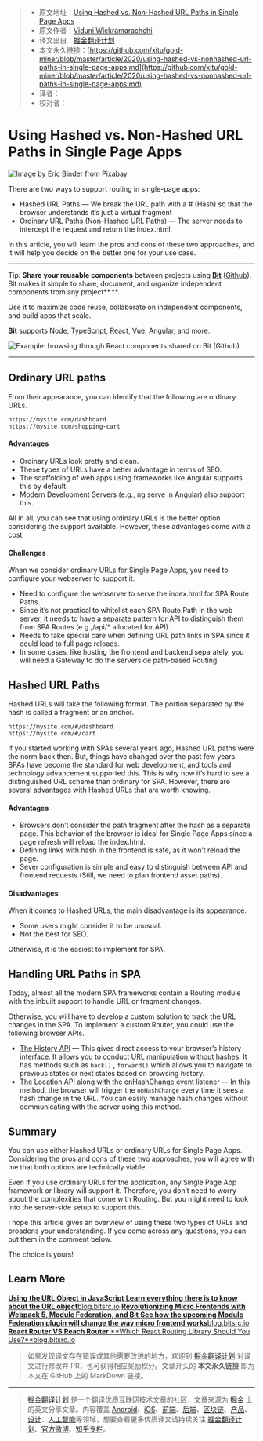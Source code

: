 > * 原文地址：[Using Hashed vs. Non-Hashed URL Paths in Single Page Apps](https://blog.bitsrc.io/using-hashed-vs-nonhashed-url-paths-in-single-page-apps-a66234cefc96)
> * 原文作者：[Viduni Wickramarachchi](https://medium.com/@viduniwickramarachchi)
> * 译文出自：[掘金翻译计划](https://github.com/xitu/gold-miner)
> * 本文永久链接：[https://github.com/xitu/gold-miner/blob/master/article/2020/using-hashed-vs-nonhashed-url-paths-in-single-page-apps.md](https://github.com/xitu/gold-miner/blob/master/article/2020/using-hashed-vs-nonhashed-url-paths-in-single-page-apps.md)
> * 译者：
> * 校对者：

# Using Hashed vs. Non-Hashed URL Paths in Single Page Apps

![Image by [Eric Binder](https://pixabay.com/users/Yivra-1836258/?utm_source=link-attribution&utm_medium=referral&utm_campaign=image&utm_content=2998837) from [Pixabay](https://pixabay.com/?utm_source=link-attribution&utm_medium=referral&utm_campaign=image&utm_content=2998837)](https://cdn-images-1.medium.com/max/3840/1*jAhsrJZmP8gM3gwZmSrliQ.jpeg)

There are two ways to support routing in single-page apps:

* Hashed URL Paths — We break the URL path with a # (Hash) so that the browser understands it’s just a virtual fragment
* Ordinary URL Paths (Non-Hashed URL Paths) — The server needs to intercept the request and return the index.html.

In this article, you will learn the pros and cons of these two approaches, and it will help you decide on the better one for your use case.

---

Tip: **Share your reusable components** between projects using [**Bit**](https://bit.dev/) ([Github](https://github.com/teambit/bit)). Bit makes it simple to share, document, and organize independent components from any project**.**

Use it to maximize code reuse, collaborate on independent components, and build apps that scale.

[**Bit**](https://bit.dev/) supports Node, TypeScript, React, Vue, Angular, and more.

![Example: browsing through React components shared on [Bit](https://bit.dev/) ([Github](https://github.com/teambit/bit))](https://cdn-images-1.medium.com/max/2000/0*A14HrKv055f99_7c.gif)

---

## Ordinary URL paths

From their appearance, you can identify that the following are ordinary URLs.

```
https://mysite.com/dashboard
https://mysite.com/shopping-cart
```

#### Advantages

* Ordinary URLs look pretty and clean.
* These types of URLs have a better advantage in terms of SEO.
* The scaffolding of web apps using frameworks like Angular supports this by default.
* Modern Development Servers (e.g., ng serve in Angular) also support this.

All in all, you can see that using ordinary URLs is the better option considering the support available. However, these advantages come with a cost.

#### Challenges

When we consider ordinary URLs for Single Page Apps, you need to configure your webserver to support it.

* Need to configure the webserver to serve the index.html for SPA Route Paths.
* Since it’s not practical to whitelist each SPA Route Path in the web server, it needs to have a separate pattern for API to distinguish them from SPA Routes (e.g.,/api/* allocated for API).
* Needs to take special care when defining URL path links in SPA since it could lead to full page reloads.
* In some cases, like hosting the frontend and backend separately, you will need a Gateway to do the serverside path-based Routing.

## Hashed URL Paths

Hashed URLs will take the following format. The portion separated by the hash is called a fragment or an anchor.

```
https://mysite.com/#/dashboard
https://mysite.com/#/cart
```

If you started working with SPAs several years ago, Hashed URL paths were the norm back then. But, things have changed over the past few years. SPAs have become the standard for web development, and tools and technology advancement supported this. This is why now it’s hard to see a distinguished URL scheme than ordinary for SPA. However, there are several advantages with Hashed URLs that are worth knowing.

#### Advantages

* Browsers don’t consider the path fragment after the hash as a separate page. This behavior of the browser is ideal for Single Page Apps since a page refresh will reload the index.html.
* Defining links with hash in the frontend is safe, as it won’t reload the page.
* Sever configuration is simple and easy to distinguish between API and frontend requests (Still, we need to plan frontend asset paths).

#### Disadvantages

When it comes to Hashed URLs, the main disadvantage is its appearance.

* Some users might consider it to be unusual.
* Not the best for SEO.

Otherwise, it is the easiest to implement for SPA.

## Handling URL Paths in SPA

Today, almost all the modern SPA frameworks contain a Routing module with the inbuilt support to handle URL or fragment changes.

Otherwise, you will have to develop a custom solution to track the URL changes in the SPA. To implement a custom Router, you could use the following browser APIs.

* [The History API](https://developer.mozilla.org/en-US/docs/Web/API/History) — This gives direct access to your browser’s history interface. It allows you to conduct URL manipulation without hashes. It has methods such as `back()` , `forward()` which allows you to navigate to previous states or next states based on browsing history.
* [The Location AP](https://developer.mozilla.org/en-US/docs/Web/API/Location)I along with the [onHashChange](https://developer.mozilla.org/en-US/docs/Web/API/WindowEventHandlers/onhashchange) event listener — In this method, the browser will trigger the `onHashChange` every time it sees a hash change in the URL. You can easily manage hash changes without communicating with the server using this method.

## Summary

You can use either Hashed URLs or ordinary URLs for Single Page Apps. Considering the pros and cons of these two approaches, you will agree with me that both options are technically viable.

Even if you use ordinary URLs for the application, any Single Page App framework or library will support it. Therefore, you don’t need to worry about the complexities that come with Routing. But you might need to look into the server-side setup to support this.

I hope this article gives an overview of using these two types of URLs and broadens your understanding. If you come across any questions, you can put them in the comment below.

The choice is yours!

## Learn More
[**Using the URL Object in JavaScript**
**Learn everything there is to know about the URL object**blog.bitsrc.io](https://blog.bitsrc.io/using-the-url-object-in-javascript-5f43cd743804)
[**Revolutionizing Micro Frontends with Webpack 5, Module Federation, and Bit**
**See how the upcoming Module Federation plugin will change the way micro frontend works**blog.bitsrc.io](https://blog.bitsrc.io/revolutionizing-micro-frontends-with-webpack-5-module-federation-and-bit-99ff81ceb0)
[**React Router VS Reach Router**
**Which React Routing Library Should You Use?**blog.bitsrc.io](https://blog.bitsrc.io/react-router-vs-reach-router-d26fe706d8db)

> 如果发现译文存在错误或其他需要改进的地方，欢迎到 [掘金翻译计划](https://github.com/xitu/gold-miner) 对译文进行修改并 PR，也可获得相应奖励积分。文章开头的 **本文永久链接** 即为本文在 GitHub 上的 MarkDown 链接。

---

> [掘金翻译计划](https://github.com/xitu/gold-miner) 是一个翻译优质互联网技术文章的社区，文章来源为 [掘金](https://juejin.im) 上的英文分享文章。内容覆盖 [Android](https://github.com/xitu/gold-miner#android)、[iOS](https://github.com/xitu/gold-miner#ios)、[前端](https://github.com/xitu/gold-miner#前端)、[后端](https://github.com/xitu/gold-miner#后端)、[区块链](https://github.com/xitu/gold-miner#区块链)、[产品](https://github.com/xitu/gold-miner#产品)、[设计](https://github.com/xitu/gold-miner#设计)、[人工智能](https://github.com/xitu/gold-miner#人工智能)等领域，想要查看更多优质译文请持续关注 [掘金翻译计划](https://github.com/xitu/gold-miner)、[官方微博](http://weibo.com/juejinfanyi)、[知乎专栏](https://zhuanlan.zhihu.com/juejinfanyi)。

